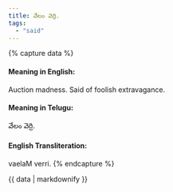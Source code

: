```yaml
---
title: వేలం వెర్రి.
tags:
  - "said"
---
```


{% capture data %}
#### Meaning in English:
Auction madness.
Said of foolish extravagance.

#### Meaning in Telugu:
వేలం వెర్రి.

#### English Transliteration:
vaelaM verri.
{% endcapture %}

<div class="notice">{{ data | markdownify }}</div>

